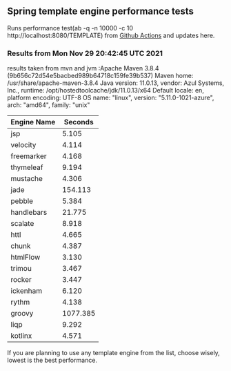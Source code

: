 
<script async src="//pagead2.googlesyndication.com/pagead/js/adsbygoogle.js"></script>
<script>
    (adsbygoogle = window.adsbygoogle || []).push({
         google_ad_client: "ca-pub-7118095690658891",
         enable_page_level_ads: true
    });
</script>

## Spring template engine performance tests

Runs performance test(ab -q -n 10000 -c 10 http://localhost:8080/TEMPLATE) from [Github Actions](https://github.com/ozkanpakdil/spring-comparing-template-engines/actions) and updates here.

### Results from Mon Nov 29 20:42:45 UTC 2021
results taken from mvn and jvm :Apache Maven 3.8.4 (9b656c72d54e5bacbed989b64718c159fe39b537)
Maven home: /usr/share/apache-maven-3.8.4
Java version: 11.0.13, vendor: Azul Systems, Inc., runtime: /opt/hostedtoolcache/jdk/11.0.13/x64
Default locale: en, platform encoding: UTF-8
OS name: "linux", version: "5.11.0-1021-azure", arch: "amd64", family: "unix"

|Engine Name | Seconds|
|------------|--------|
|jsp | 5.105|
|velocity | 4.114|
|freemarker | 4.168|
|thymeleaf | 9.194|
|mustache | 4.306|
|jade | 154.113|
|pebble | 5.384|
|handlebars | 21.775|
|scalate | 8.918|
|httl | 4.665|
|chunk | 4.387|
|htmlFlow | 3.130|
|trimou | 3.467|
|rocker | 3.447|
|ickenham | 6.120|
|rythm | 4.138|
|groovy | 1077.385|
|liqp | 9.292|
|kotlinx | 4.571|

If you are planning to use any template engine from the list, choose wisely, lowest is the best performance.

<div id="disqus_thread"></div>
<script type="text/javascript">
    /* * * CONFIGURATION VARIABLES * * */
    var disqus_shortname = 'ozkanpakdil';
    
    /* * * DON'T EDIT BELOW THIS LINE * * */
    (function() {
        var dsq = document.createElement('script'); dsq.type = 'text/javascript'; dsq.async = true;
        dsq.src = '//' + disqus_shortname + '.disqus.com/embed.js';
        (document.getElementsByTagName('head')[0] || document.getElementsByTagName('body')[0]).appendChild(dsq);
    })();
</script>

